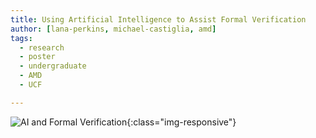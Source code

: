 ```yaml
---
title: Using Artificial Intelligence to Assist Formal Verification
author: [lana-perkins, michael-castiglia, amd]
tags:
  - research
  - poster
  - undergraduate
  - AMD
  - UCF

---
```



![AI and Formal Verification](/images/assets/2024/2024-SSS-AI-and-Formal-Verification.jpg){:class="img-responsive"}
